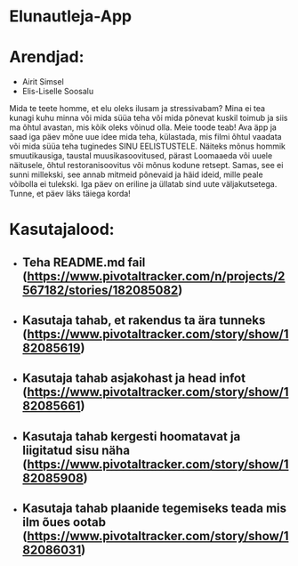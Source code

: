 # Elunautleja-App

# Arendjad:
- Airit Simsel
- Elis-Liselle Soosalu

Mida te teete homme, et elu oleks ilusam ja stressivabam? Mina ei tea kunagi kuhu minna või mida süüa teha või mida põnevat kuskil toimub ja siis ma õhtul avastan, mis kõik oleks võinud olla. Meie toode teab! Ava äpp ja saad iga päev mõne uue idee mida teha, külastada, mis filmi õhtul vaadata või mida süüa teha tuginedes SINU EELISTUSTELE. Näiteks mõnus hommik smuutikausiga, taustal muusikasoovitused, pärast Loomaaeda või uuele näitusele, õhtul restoranisoovitus või mõnus kodune retsept. Samas, see ei sunni millekski, see annab mitmeid põnevaid ja häid ideid, mille peale võibolla ei tulekski. Iga päev on eriline ja üllatab sind uute väljakutsetega. Tunne, et päev läks täiega korda!

# Kasutajalood:
- ## Teha README.md fail (https://www.pivotaltracker.com/n/projects/2567182/stories/182085082)
- ## Kasutaja tahab, et rakendus ta ära tunneks (https://www.pivotaltracker.com/story/show/182085619)
- ## Kasutaja tahab asjakohast ja head infot (https://www.pivotaltracker.com/story/show/182085661)
- ## Kasutaja tahab kergesti hoomatavat ja liigitatud sisu näha (https://www.pivotaltracker.com/story/show/182085908)
- ## Kasutaja tahab plaanide tegemiseks teada mis ilm õues ootab (https://www.pivotaltracker.com/story/show/182086031)